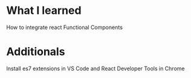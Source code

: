 # What I learned
How to integrate react Functional Components

# Additionals
Install es7 extensions in VS Code and React Developer Tools in Chrome 